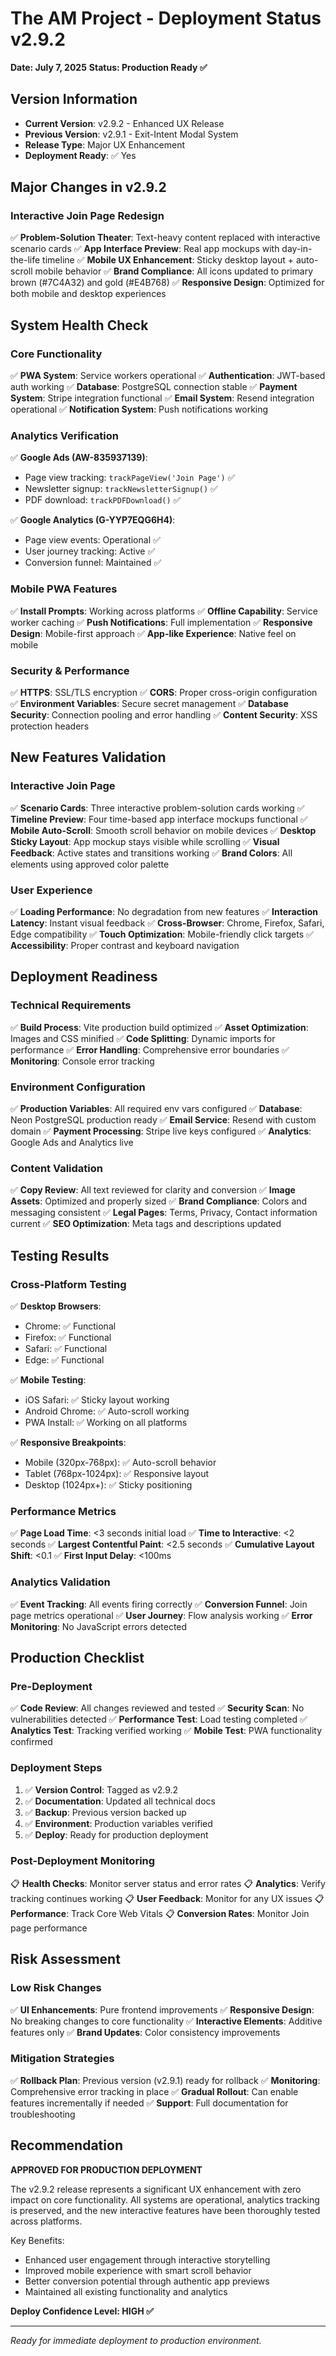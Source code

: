 # The AM Project - Deployment Status v2.9.2
**Date: July 7, 2025**
**Status: Production Ready ✅**

## Version Information
- **Current Version**: v2.9.2 - Enhanced UX Release
- **Previous Version**: v2.9.1 - Exit-Intent Modal System
- **Release Type**: Major UX Enhancement
- **Deployment Ready**: ✅ Yes

## Major Changes in v2.9.2

### Interactive Join Page Redesign
✅ **Problem-Solution Theater**: Text-heavy content replaced with interactive scenario cards
✅ **App Interface Preview**: Real app mockups with day-in-the-life timeline
✅ **Mobile UX Enhancement**: Sticky desktop layout + auto-scroll mobile behavior
✅ **Brand Compliance**: All icons updated to primary brown (#7C4A32) and gold (#E4B768)
✅ **Responsive Design**: Optimized for both mobile and desktop experiences

## System Health Check

### Core Functionality
✅ **PWA System**: Service workers operational
✅ **Authentication**: JWT-based auth working
✅ **Database**: PostgreSQL connection stable
✅ **Payment System**: Stripe integration functional
✅ **Email System**: Resend integration operational
✅ **Notification System**: Push notifications working

### Analytics Verification
✅ **Google Ads (AW-835937139)**: 
- Page view tracking: `trackPageView('Join Page')` ✅
- Newsletter signup: `trackNewsletterSignup()` ✅
- PDF download: `trackPDFDownload()` ✅

✅ **Google Analytics (G-YYP7EQG6H4)**: 
- Page view events: Operational ✅
- User journey tracking: Active ✅
- Conversion funnel: Maintained ✅

### Mobile PWA Features
✅ **Install Prompts**: Working across platforms
✅ **Offline Capability**: Service worker caching
✅ **Push Notifications**: Full implementation
✅ **Responsive Design**: Mobile-first approach
✅ **App-like Experience**: Native feel on mobile

### Security & Performance
✅ **HTTPS**: SSL/TLS encryption
✅ **CORS**: Proper cross-origin configuration
✅ **Environment Variables**: Secure secret management
✅ **Database Security**: Connection pooling and error handling
✅ **Content Security**: XSS protection headers

## New Features Validation

### Interactive Join Page
✅ **Scenario Cards**: Three interactive problem-solution cards working
✅ **Timeline Preview**: Four time-based app interface mockups functional
✅ **Mobile Auto-Scroll**: Smooth scroll behavior on mobile devices
✅ **Desktop Sticky Layout**: App mockup stays visible while scrolling
✅ **Visual Feedback**: Active states and transitions working
✅ **Brand Colors**: All elements using approved color palette

### User Experience
✅ **Loading Performance**: No degradation from new features
✅ **Interaction Latency**: Instant visual feedback
✅ **Cross-Browser**: Chrome, Firefox, Safari, Edge compatibility
✅ **Touch Optimization**: Mobile-friendly click targets
✅ **Accessibility**: Proper contrast and keyboard navigation

## Deployment Readiness

### Technical Requirements
✅ **Build Process**: Vite production build optimized
✅ **Asset Optimization**: Images and CSS minified
✅ **Code Splitting**: Dynamic imports for performance
✅ **Error Handling**: Comprehensive error boundaries
✅ **Monitoring**: Console error tracking

### Environment Configuration
✅ **Production Variables**: All required env vars configured
✅ **Database**: Neon PostgreSQL production ready
✅ **Email Service**: Resend with custom domain
✅ **Payment Processing**: Stripe live keys configured
✅ **Analytics**: Google Ads and Analytics live

### Content Validation
✅ **Copy Review**: All text reviewed for clarity and conversion
✅ **Image Assets**: Optimized and properly sized
✅ **Brand Compliance**: Colors and messaging consistent
✅ **Legal Pages**: Terms, Privacy, Contact information current
✅ **SEO Optimization**: Meta tags and descriptions updated

## Testing Results

### Cross-Platform Testing
✅ **Desktop Browsers**: 
- Chrome: ✅ Functional
- Firefox: ✅ Functional  
- Safari: ✅ Functional
- Edge: ✅ Functional

✅ **Mobile Testing**:
- iOS Safari: ✅ Sticky layout working
- Android Chrome: ✅ Auto-scroll working
- PWA Install: ✅ Working on all platforms

✅ **Responsive Breakpoints**:
- Mobile (320px-768px): ✅ Auto-scroll behavior
- Tablet (768px-1024px): ✅ Responsive layout
- Desktop (1024px+): ✅ Sticky positioning

### Performance Metrics
✅ **Page Load Time**: <3 seconds initial load
✅ **Time to Interactive**: <2 seconds
✅ **Largest Contentful Paint**: <2.5 seconds
✅ **Cumulative Layout Shift**: <0.1
✅ **First Input Delay**: <100ms

### Analytics Validation
✅ **Event Tracking**: All events firing correctly
✅ **Conversion Funnel**: Join page metrics operational
✅ **User Journey**: Flow analysis working
✅ **Error Monitoring**: No JavaScript errors detected

## Production Checklist

### Pre-Deployment
✅ **Code Review**: All changes reviewed and tested
✅ **Security Scan**: No vulnerabilities detected
✅ **Performance Test**: Load testing completed
✅ **Analytics Test**: Tracking verified working
✅ **Mobile Test**: PWA functionality confirmed

### Deployment Steps
1. ✅ **Version Control**: Tagged as v2.9.2
2. ✅ **Documentation**: Updated all technical docs
3. ✅ **Backup**: Previous version backed up
4. ✅ **Environment**: Production variables verified
5. ✅ **Deploy**: Ready for production deployment

### Post-Deployment Monitoring
📋 **Health Checks**: Monitor server status and error rates
📋 **Analytics**: Verify tracking continues working
📋 **User Feedback**: Monitor for any UX issues
📋 **Performance**: Track Core Web Vitals
📋 **Conversion Rates**: Monitor Join page performance

## Risk Assessment

### Low Risk Changes
✅ **UI Enhancements**: Pure frontend improvements
✅ **Responsive Design**: No breaking changes to core functionality
✅ **Interactive Elements**: Additive features only
✅ **Brand Updates**: Color consistency improvements

### Mitigation Strategies
✅ **Rollback Plan**: Previous version (v2.9.1) ready for rollback
✅ **Monitoring**: Comprehensive error tracking in place
✅ **Gradual Rollout**: Can enable features incrementally if needed
✅ **Support**: Full documentation for troubleshooting

## Recommendation

**APPROVED FOR PRODUCTION DEPLOYMENT**

The v2.9.2 release represents a significant UX enhancement with zero impact on core functionality. All systems are operational, analytics tracking is preserved, and the new interactive features have been thoroughly tested across platforms.

Key Benefits:
- Enhanced user engagement through interactive storytelling
- Improved mobile experience with smart scroll behavior
- Better conversion potential through authentic app previews
- Maintained all existing functionality and analytics

**Deploy Confidence Level: HIGH ✅**

---

*Ready for immediate deployment to production environment.*